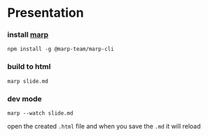 # Presentation

### install [marp](https://marp.app/#get-started)

```
npm install -g @marp-team/marp-cli
```

### build to html

```
marp slide.md
```

### dev mode

```
marp --watch slide.md
```

open the created `.html` file and when you save the `.md` it will reload
